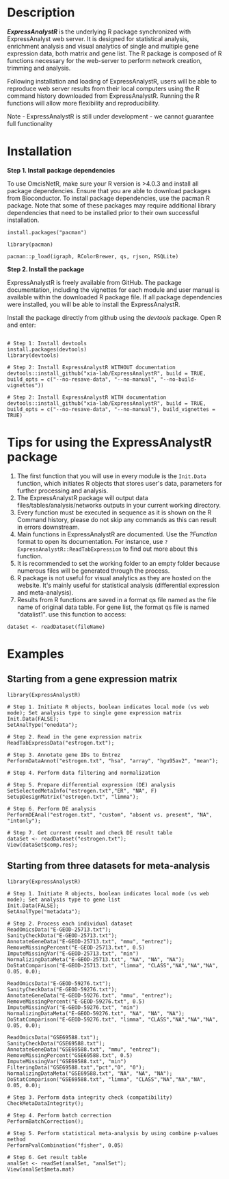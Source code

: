 # Description

**_ExpressAnalystR_** is the underlying R package synchronized with ExpressAnalyst web server. It is designed for statistical analysis, enrichment analysis and visual analytics of single and multiple gene expression data, both matrix and gene list. The R package is composed of R functions necessary for the web-server to perform network creation, trimming and analysis. 

Following installation and loading of ExpressAnalystR, users will be able to reproduce web server results from their local computers using the R command history downloaded from ExpressAnalystR. Running the R functions will allow more flexibility and reproducibility.

Note - ExpressAnalystR is still under development - we cannot guarantee full functionality
# Installation

**Step 1. Install package dependencies**

To use OmcisNetR, make sure your R version is >4.0.3 and install all package dependencies. Ensure that you are able to download packages from Bioconductor. To install package dependencies, use the pacman R package. Note that some of these packages may require additional library dependencies that need to be installed prior to their own successful installation.

```
install.packages("pacman")

library(pacman)

pacman::p_load(igraph, RColorBrewer, qs, rjson, RSQLite)
```

**Step 2. Install the package**

ExpressAnalystR is freely available from GitHub. The package documentation, including the vignettes for each module and user manual is available within the downloaded R package file. If all package dependencies were installed, you will be able to install the ExpressAnalystR. 

Install the package directly from github using the _devtools_ package. Open R and enter:

```

# Step 1: Install devtools
install.packages(devtools)
library(devtools)

# Step 2: Install ExpressAnalystR WITHOUT documentation
devtools::install_github("xia-lab/ExpressAnalystR", build = TRUE, build_opts = c("--no-resave-data", "--no-manual", "--no-build-vignettes"))

# Step 2: Install ExpressAnalystR WITH documentation
devtools::install_github("xia-lab/ExpressAnalystR", build = TRUE, build_opts = c("--no-resave-data", "--no-manual"), build_vignettes = TRUE)
```

# Tips for using the ExpressAnalystR package

1. The first function that you will use in every module is the `Init.Data` function, which initiates R objects that stores user's data, parameters for further processing and analysis.
2. The ExpressAnalystR package will output data files/tables/analysis/networks outputs in your current working directory.
3. Every function must be executed in sequence as it is shown on the R Command history, please do not skip any commands as this can result in errors downstream.
4. Main functions in ExpressAnalystR are documented. Use the _?Function_ format to open its documentation. For instance, use `?ExpressAnalystR::ReadTabExpression` to find out more about this function.
5. It is recommended to set the working folder to an empty folder because numerous files will be generated through the process.
6. R package is not useful for visual analytics as they are hosted on the website. It's mainly useful for statistical analysis (differential expression and meta-analysis).
7. Results from R functions are saved in a format qs file named as the file name of original data table. For gene list, the format qs file is named "datalist1". use this function to access: 
```
dataSet <- readDataset(fileName)
```

# Examples

## Starting from a gene expression matrix

```
library(ExpressAnalystR)

# Step 1. Initiate R objects, boolean indicates local mode (vs web mode); Set analysis type to single gene expression matrix
Init.Data(FALSE);
SetAnalType("onedata");

# Step 2. Read in the gene expression matrix
ReadTabExpressData("estrogen.txt");

# Step 3. Annotate gene IDs to Entrez
PerformDataAnnot("estrogen.txt", "hsa", "array", "hgu95av2", "mean");

# Step 4. Perform data filtering and normalization

# Step 5. Prepare differential expression (DE) analysis
SetSelectedMetaInfo("estrogen.txt","ER", "NA", F)
SetupDesignMatrix("estrogen.txt", "limma");

# Step 6. Perform DE analysis
PerformDEAnal("estrogen.txt", "custom", "absent vs. present", "NA", "intonly");

# Step 7. Get current result and check DE result table
dataSet <- readDataset("estrogen.txt");
View(dataSet$comp.res);
```

## Starting from three datasets for meta-analysis

```
library(ExpressAnalystR)

# Step 1. Initiate R objects, boolean indicates local mode (vs web mode); Set analysis type to gene list
Init.Data(FALSE);
SetAnalType("metadata");

# Step 2. Process each individual dataset
ReadOmicsData("E-GEOD-25713.txt");
SanityCheckData("E-GEOD-25713.txt");
AnnotateGeneData("E-GEOD-25713.txt", "mmu", "entrez");
RemoveMissingPercent("E-GEOD-25713.txt", 0.5)
ImputeMissingVar("E-GEOD-25713.txt", "min")
NormalizingDataMeta("E-GEOD-25713.txt", "NA", "NA", "NA");
DoStatComparison("E-GEOD-25713.txt", "limma", "CLASS","NA","NA","NA", 0.05, 0.0);

ReadOmicsData("E-GEOD-59276.txt");
SanityCheckData("E-GEOD-59276.txt");
AnnotateGeneData("E-GEOD-59276.txt", "mmu", "entrez");
RemoveMissingPercent("E-GEOD-59276.txt", 0.5)
ImputeMissingVar("E-GEOD-59276.txt", "min")
NormalizingDataMeta("E-GEOD-59276.txt", "NA", "NA", "NA");
DoStatComparison("E-GEOD-59276.txt", "limma", "CLASS","NA","NA","NA", 0.05, 0.0);

ReadOmicsData("GSE69588.txt");
SanityCheckData("GSE69588.txt");
AnnotateGeneData("GSE69588.txt", "mmu", "entrez");
RemoveMissingPercent("GSE69588.txt", 0.5)
ImputeMissingVar("GSE69588.txt", "min")
FilteringData("GSE69588.txt","pct","0", "0");
NormalizingDataMeta("GSE69588.txt", "NA", "NA", "NA");
DoStatComparison("GSE69588.txt", "limma", "CLASS","NA","NA","NA", 0.05, 0.0);

# Step 3. Perform data integrity check (compatibility)
CheckMetaDataIntegrity();

# Step 4. Perform batch correction
PerformBatchCorrection();

# Step 5. Perform statistical meta-analysis by using combine p-values method
PerformPvalCombination("fisher", 0.05)

# Step 6. Get result table
analSet <- readSet(analSet, "analSet");
View(analSet$meta.mat)

```
